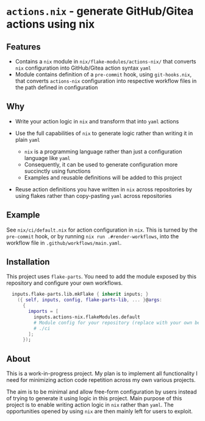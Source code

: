 # `actions.nix` - generate GitHub/Gitea actions using nix

## Features

-   Contains a `nix` module in `nix/flake-modules/actions-nix/` that converts
    `nix` configuration into GitHub/Gitea action syntax `yaml`
-   Module contains definition of a `pre-commit` hook, using
    `git-hooks.nix`, that converts `actions-nix` configuration into respective
    workflow files in the path defined in configuration

## Why

-   Write your action logic in `nix` and transform that into `yaml`
    actions

-   Use the full capabilities of `nix` to generate logic rather than
    writing it in plain `yaml`

    -   `nix` is a programming language rather than just a configuration
        language like `yaml`
    -   Consequently, it can be used to generate configuration more
        succinctly using functions
    -   Examples and reusable definitions will be added to this project

-   Reuse action definitions you have written in `nix` across repositories by
    using flakes rather than copy-pasting `yaml` across repositories

## Example

See `nix/ci/default.nix` for action configuration in `nix`. This is turned by the
`pre-commit` hook, or by running `nix run .#render-workflows`, into the workflow file
in `.github/workflows/main.yaml`.

## Installation

This project uses `flake-parts`. You need to add the module exposed by this
repository and configure your own workflows.

```nix
  inputs.flake-parts.lib.mkFlake { inherit inputs; }
    ({ self, inputs, config, flake-parts-lib, ... }@args:
      {
        imports = [
          inputs.actions-nix.flakeModules.default
          # Module config for your repository (replace with your own below)
          # ./ci
        ];
      });
```

## About

This is a work-in-progress project. My plan is to implement all
functionality I need for minimizing action code repetition across my own
various projects.

The aim is to be minimal and allow free-form configuration by users instead of
trying to generate it using logic in this project. Main purpose of this project
is to enable writing action logic in `nix` rather than `yaml`. The
opportunities opened by using `nix` are then mainly left for users to exploit.
